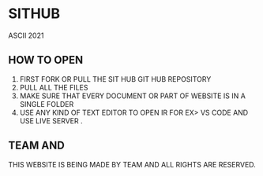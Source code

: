 # SITHUB
ASCII 2021
## HOW TO OPEN 
1. FIRST FORK OR PULL THE SIT HUB GIT HUB REPOSITORY 
2. PULL ALL THE FILES
3. MAKE SURE THAT EVERY DOCUMENT OR PART OF WEBSITE IS IN A SINGLE FOLDER 
4. USE ANY KIND OF TEXT EDITOR TO OPEN IR FOR EX> VS CODE AND USE LIVE SERVER .

## TEAM  AND 
 THIS WEBSITE IS BEING MADE BY TEAM AND ALL RIGHTS ARE RESERVED.